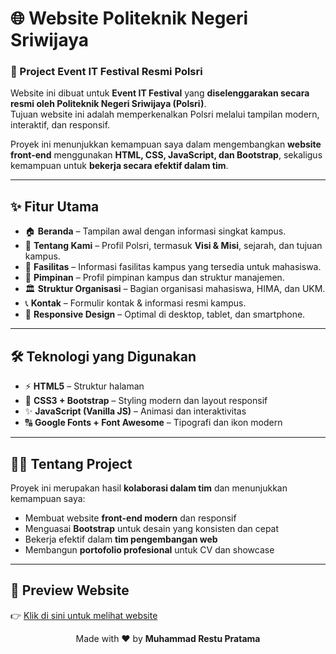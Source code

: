 # 🌐 Website Politeknik Negeri Sriwijaya
### 🎉 Project Event IT Festival Resmi Polsri

Website ini dibuat untuk **Event IT Festival** yang **diselenggarakan secara resmi oleh Politeknik Negeri Sriwijaya (Polsri)**.  
Tujuan website ini adalah memperkenalkan Polsri melalui tampilan modern, interaktif, dan responsif.  

Proyek ini menunjukkan kemampuan saya dalam mengembangkan **website front-end** menggunakan **HTML, CSS, JavaScript, dan Bootstrap**, sekaligus kemampuan untuk **bekerja secara efektif dalam tim**.

---

## ✨ Fitur Utama
- 🏠 **Beranda** – Tampilan awal dengan informasi singkat kampus.  
- 🏫 **Tentang Kami** – Profil Polsri, termasuk **Visi & Misi**, sejarah, dan tujuan kampus. 
- 🏢 **Fasilitas** – Informasi fasilitas kampus yang tersedia untuk mahasiswa.  
- 👤 **Pimpinan** – Profil pimpinan kampus dan struktur manajemen.  
- 🏛️ **Struktur Organisasi** – Bagian organisasi mahasiswa, HIMA, dan UKM.  
- 📞 **Kontak** – Formulir kontak & informasi resmi kampus.  
- 📱 **Responsive Design** – Optimal di desktop, tablet, dan smartphone.  

---

## 🛠️ Teknologi yang Digunakan
- ⚡ **HTML5** – Struktur halaman  
- 🎨 **CSS3 + Bootstrap** – Styling modern dan layout responsif  
- ✨ **JavaScript (Vanilla JS)** – Animasi dan interaktivitas  
- 🔠 **Google Fonts + Font Awesome** – Tipografi dan ikon modern  

---

## 👨‍💻 Tentang Project
Proyek ini merupakan hasil **kolaborasi dalam tim** dan menunjukkan kemampuan saya:  
- Membuat website **front-end modern** dan responsif  
- Menguasai **Bootstrap** untuk desain yang konsisten dan cepat  
- Bekerja efektif dalam **tim pengembangan web**  
- Membangun **portofolio profesional** untuk CV dan showcase  

---

## 🚀 Preview Website
👉 [Klik di sini untuk melihat website](https://muhammadrestupratama.github.io/it-festival-muhammadrestupratama/)

<p align="center">
  Made with ❤️ by <b>Muhammad Restu Pratama</b>
</p>

